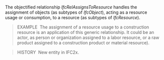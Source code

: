 ﻿The objectified relationship _IfcRelAssignsToResource_ handles the assignment of objects (as subtypes of _IfcObject_), acting as a resource usage or consumption, to a resource (as subtypes of _IfcResource_).

> EXAMPLE&nbsp; The assignment of a resource usage to a construction resource is an application of this generic relationship. It could be an actor, as person or organization assigned to a labor resource, or a raw product assigned to a construction product or material resource).

> HISTORY&nbsp; New entity in IFC2x.
